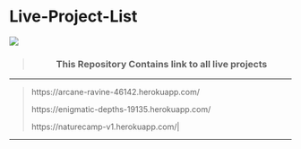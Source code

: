 # Live-Project-List
![](http://www.webexpanders.com/image/live-project-training.png)
><h3 align="center"><strong>This Repository Contains link to all live projects</strong></h3>
***
><p>https://arcane-ravine-46142.herokuapp.com/</p>
><p>https://enigmatic-depths-19135.herokuapp.com/</p>
><p>https://naturecamp-v1.herokuapp.com/|</p>
***

